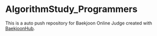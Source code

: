 # AlgorithmStudy_Programmers
This is a auto push repository for Baekjoon Online Judge created with [BaekjoonHub](https://github.com/BaekjoonHub/BaekjoonHub).
